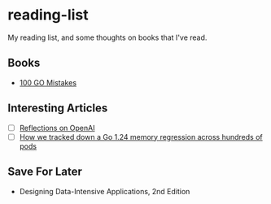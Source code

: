 # reading-list
My reading list, and some thoughts on books that I've read.

## Books

- [100 GO Mistakes](./current_books/100_go_mistakes.md)

## Interesting Articles

- [ ] [Reflections on OpenAI](https://calv.info/openai-reflections)
- [ ] [How we tracked down a Go 1.24 memory regression across hundreds of pods](https://www.datadoghq.com/blog/engineering/go-memory-regression/)

## Save For Later

- Designing Data-Intensive Applications, 2nd Edition
